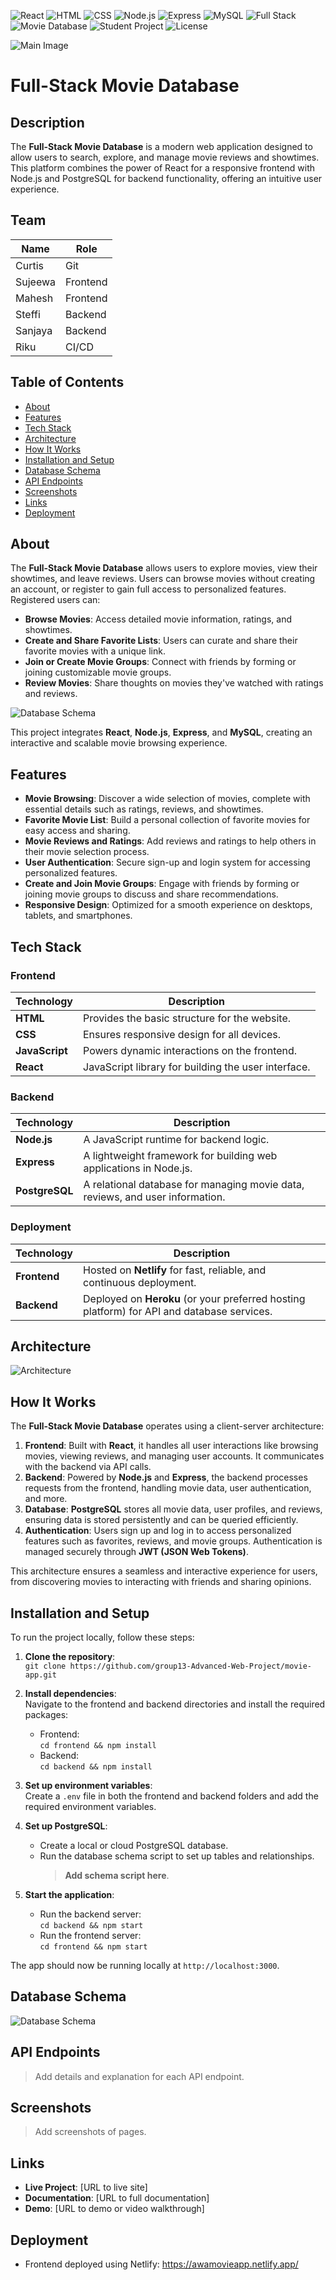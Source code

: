![React](https://img.shields.io/badge/Frontend-React-61DAFB)
![HTML](https://img.shields.io/badge/Markup-HTML-E34F26)
![CSS](https://img.shields.io/badge/Styles-CSS-1572B6)
![Node.js](https://img.shields.io/badge/Backend-Node.js-339933)
![Express](https://img.shields.io/badge/Framework-Express-000000)
![MySQL](https://img.shields.io/badge/Database-MySQL-4479A1)
![Full Stack](https://img.shields.io/badge/Full--Stack-Project-28a745)
![Movie Database](https://img.shields.io/badge/Category-Movie%20Database-yellow)
![Student Project](https://img.shields.io/badge/Project-Student%20Assignment-lightgrey)
![License](https://img.shields.io/badge/License-MIT-blue)

![Main Image](docs/assets/readme-main_img.png)

# Full-Stack Movie Database

## Description
The **Full-Stack Movie Database** is a modern web application designed to allow users to search, explore, and manage movie reviews and showtimes. This platform combines the power of React for a responsive frontend with Node.js and PostgreSQL for backend functionality, offering an intuitive user experience.

## Team

| Name      | Role        |
|-----------|-------------|
| Curtis    | Git         |
| Sujeewa   | Frontend    |
| Mahesh    | Frontend    |
| Steffi    | Backend     |
| Sanjaya   | Backend     |
| Riku      | CI/CD       |

## Table of Contents

- [About](#about)
- [Features](#features)
- [Tech Stack](#tech-stack)
- [Architecture](#architecture)
- [How It Works](#how-it-works)
- [Installation and Setup](#installation-and-setup)
- [Database Schema](#database-schema)
- [API Endpoints](#api-endpoints)
- [Screenshots](#screenshots)
- [Links](#links)
- [Deployment](#deployment)

## About



The **Full-Stack Movie Database** allows users to explore movies, view their showtimes, and leave reviews. Users can browse movies without creating an account, or register to gain full access to personalized features. Registered users can:

- **Browse Movies**: Access detailed movie information, ratings, and showtimes.
- **Create and Share Favorite Lists**: Users can curate and share their favorite movies with a unique link.
- **Join or Create Movie Groups**: Connect with friends by forming or joining customizable movie groups.
- **Review Movies**: Share thoughts on movies they've watched with ratings and reviews.

 ![Database Schema](docs/wireframe/0-wireframe_overview.png)

This project integrates **React**, **Node.js**, **Express**, and **MySQL**, creating an interactive and scalable movie browsing experience.

## Features

- **Movie Browsing**: Discover a wide selection of movies, complete with essential details such as ratings, reviews, and showtimes.
- **Favorite Movie List**: Build a personal collection of favorite movies for easy access and sharing.
- **Movie Reviews and Ratings**: Add reviews and ratings to help others in their movie selection process.
- **User Authentication**: Secure sign-up and login system for accessing personalized features.
- **Create and Join Movie Groups**: Engage with friends by forming or joining movie groups to discuss and share recommendations.
- **Responsive Design**: Optimized for a smooth experience on desktops, tablets, and smartphones.

## Tech Stack

### Frontend

| Technology | Description |
|------------|-------------|
| **HTML**   | Provides the basic structure for the website. |
| **CSS**    | Ensures responsive design for all devices. |
| **JavaScript** | Powers dynamic interactions on the frontend. |
| **React**  | JavaScript library for building the user interface. |

### Backend

| Technology | Description |
|------------|-------------|
| **Node.js** | A JavaScript runtime for backend logic. |
| **Express** | A lightweight framework for building web applications in Node.js. |
| **PostgreSQL** | A relational database for managing movie data, reviews, and user information. |

### Deployment

| Technology | Description |
|------------|-------------|
| **Frontend** | Hosted on **Netlify** for fast, reliable, and continuous deployment. |
| **Backend**  | Deployed on **Heroku** (or your preferred hosting platform) for API and database services. |


## Architecture
![Architecture](docs/diagrams/architecture.jpg)

## How It Works



The **Full-Stack Movie Database** operates using a client-server architecture:

1. **Frontend**: Built with **React**, it handles all user interactions like browsing movies, viewing reviews, and managing user accounts. It communicates with the backend via API calls.
2. **Backend**: Powered by **Node.js** and **Express**, the backend processes requests from the frontend, handling movie data, user authentication, and more.
3. **Database**: **PostgreSQL** stores all movie data, user profiles, and reviews, ensuring data is stored persistently and can be queried efficiently.
4. **Authentication**: Users sign up and log in to access personalized features such as favorites, reviews, and movie groups. Authentication is managed securely through **JWT (JSON Web Tokens)**.

This architecture ensures a seamless and interactive experience for users, from discovering movies to interacting with friends and sharing opinions.

## Installation and Setup

To run the project locally, follow these steps:

1. **Clone the repository**:  
   `git clone https://github.com/group13-Advanced-Web-Project/movie-app.git`

2. **Install dependencies**:  
   Navigate to the frontend and backend directories and install the required packages:
   - Frontend:  
     `cd frontend && npm install`
   - Backend:  
     `cd backend && npm install`

3. **Set up environment variables**:  
   Create a `.env` file in both the frontend and backend folders and add the required environment variables.

4. **Set up PostgreSQL**:  
   - Create a local or cloud PostgreSQL database.
   - Run the database schema script to set up tables and relationships.
     > **Add schema script here**.

5. **Start the application**:
   - Run the backend server:  
     `cd backend && npm start`
   - Run the frontend server:  
     `cd frontend && npm start`

The app should now be running locally at `http://localhost:3000`.

## Database Schema

![Database Schema](docs/database/database-diagram.png)

## API Endpoints

> Add details and explanation for each API endpoint.

## Screenshots

> Add screenshots of pages.

## Links

- **Live Project**: [URL to live site]
- **Documentation**: [URL to full documentation]
- **Demo**: [URL to demo or video walkthrough]

## Deployment
- Frontend deployed using Netlify: https://awamovieapp.netlify.app/
  
